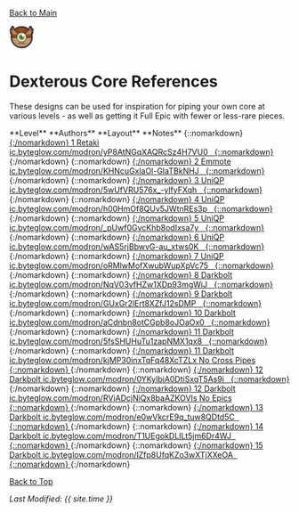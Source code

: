 [Back to Main](index.md)

![Dexterous Core](images/core_7_dexterous.png)

# Dexterous Core References

These designs can be used for inspiration for piping your own core at various levels - as well as getting it Full Epic with fewer or less-rare pieces.

<span class="modronColumn">
    <span class="modronRowShortHeader">
        <span class="modronLevel">
            **Level**
        </span>
        <span class="modronAuthors">
            **Authors**
        </span>
        <span class="modronLinkHeader">
            **Layout**
        </span>
        <span class="modronNote">
            **Notes**
        </span>
    </span>
{::nomarkdown}
    <a href="https://ic.byteglow.com/modron/yP8AtNGqXAQRcSz4H7VU0" target="_blank">
{:/nomarkdown}
    <span class="modronRowShort">
        <span class="modronLevel">
            1
        </span>
        <span class="modronAuthors">
            Retaki
        </span>
        <span class="modronLink">
            ic.byteglow.com/modron/yP8AtNGqXAQRcSz4H7VU0
        </span>
        <span class="modronNote">
            &nbsp;
        </span>
    </span>
{::nomarkdown}
    </a>
{:/nomarkdown}
{::nomarkdown}
    <a href="https://ic.byteglow.com/modron/KHNcuGxlaOl-GIaTBkNHJ" target="_blank">
{:/nomarkdown}
    <span class="modronRowShort">
        <span class="modronLevel">
            2
        </span>
        <span class="modronAuthors">
            Emmote
        </span>
        <span class="modronLink">
            ic.byteglow.com/modron/KHNcuGxlaOl-GIaTBkNHJ
        </span>
        <span class="modronNote">
            &nbsp;
        </span>
    </span>
{::nomarkdown}
    </a>
{:/nomarkdown}
{::nomarkdown}
    <a href="https://ic.byteglow.com/modron/5wUfVRU576x_-ylfyFXqh" target="_blank">
{:/nomarkdown}
    <span class="modronRowShort">
        <span class="modronLevel">
            3
        </span>
        <span class="modronAuthors">
            UniQP
        </span>
        <span class="modronLink">
            ic.byteglow.com/modron/5wUfVRU576x_-ylfyFXqh
        </span>
        <span class="modronNote">
            &nbsp;
        </span>
    </span>
{::nomarkdown}
    </a>
{:/nomarkdown}
{::nomarkdown}
    <a href="https://ic.byteglow.com/modron/h00HmOf8QUv5JWtnREs3p" target="_blank">
{:/nomarkdown}
    <span class="modronRowShort">
        <span class="modronLevel">
            4
        </span>
        <span class="modronAuthors">
            UniQP
        </span>
        <span class="modronLink">
            ic.byteglow.com/modron/h00HmOf8QUv5JWtnREs3p
        </span>
        <span class="modronNote">
            &nbsp;
        </span>
    </span>
{::nomarkdown}
    </a>
{:/nomarkdown}
{::nomarkdown}
    <a href="https://ic.byteglow.com/modron/_pUwf0GvcKhb8odIxsa7y" target="_blank">
{:/nomarkdown}
    <span class="modronRowShort">
        <span class="modronLevel">
            5
        </span>
        <span class="modronAuthors">
            UniQP
        </span>
        <span class="modronLink">
            ic.byteglow.com/modron/_pUwf0GvcKhb8odIxsa7y
        </span>
        <span class="modronNote">
            &nbsp;
        </span>
    </span>
{::nomarkdown}
    </a>
{:/nomarkdown}
{::nomarkdown}
    <a href="https://ic.byteglow.com/modron/wAS5rjBbwvG-au_xtws0K" target="_blank">
{:/nomarkdown}
    <span class="modronRowShort">
        <span class="modronLevel">
            6
        </span>
        <span class="modronAuthors">
            UniQP
        </span>
        <span class="modronLink">
            ic.byteglow.com/modron/wAS5rjBbwvG-au_xtws0K
        </span>
        <span class="modronNote">
            &nbsp;
        </span>
    </span>
{::nomarkdown}
    </a>
{:/nomarkdown}
{::nomarkdown}
    <a href="https://ic.byteglow.com/modron/oRMlwMofXwubWupXpVc75" target="_blank">
{:/nomarkdown}
    <span class="modronRowShort">
        <span class="modronLevel">
            7
        </span>
        <span class="modronAuthors">
            UniQP
        </span>
        <span class="modronLink">
            ic.byteglow.com/modron/oRMlwMofXwubWupXpVc75
        </span>
        <span class="modronNote">
            &nbsp;
        </span>
    </span>
{::nomarkdown}
    </a>
{:/nomarkdown}
{::nomarkdown}
    <a href="https://ic.byteglow.com/modron/NqV03vfHZw1XDp93mgWiJ" target="_blank">
{:/nomarkdown}
    <span class="modronRowShort">
        <span class="modronLevel">
            8
        </span>
        <span class="modronAuthors">
            Darkbolt
        </span>
        <span class="modronLink">
            ic.byteglow.com/modron/NqV03vfHZw1XDp93mgWiJ
        </span>
        <span class="modronNote">
            &nbsp;
        </span>
    </span>
{::nomarkdown}
    </a>
{:/nomarkdown}
{::nomarkdown}
    <a href="https://ic.byteglow.com/modron/GUxGr2lErt8XZfJ12sDMP" target="_blank">
{:/nomarkdown}
    <span class="modronRowShort">
        <span class="modronLevel">
            9
        </span>
        <span class="modronAuthors">
            Darkbolt
        </span>
        <span class="modronLink">
            ic.byteglow.com/modron/GUxGr2lErt8XZfJ12sDMP
        </span>
        <span class="modronNote">
            &nbsp;
        </span>
    </span>
{::nomarkdown}
    </a>
{:/nomarkdown}
{::nomarkdown}
    <a href="https://ic.byteglow.com/modron/aCdnbn8otCGpb8oJOaOx0" target="_blank">
{:/nomarkdown}
    <span class="modronRowShort">
        <span class="modronLevel">
            10
        </span>
        <span class="modronAuthors">
            Darkbolt
        </span>
        <span class="modronLink">
            ic.byteglow.com/modron/aCdnbn8otCGpb8oJOaOx0
        </span>
        <span class="modronNote">
            &nbsp;
        </span>
    </span>
{::nomarkdown}
    </a>
{:/nomarkdown}
{::nomarkdown}
    <a href="https://ic.byteglow.com/modron/5fsSHUHuTu1zapNMX1qx8" target="_blank">
{:/nomarkdown}
    <span class="modronRowShort">
        <span class="modronLevel">
            11
        </span>
        <span class="modronAuthors">
            Darkbolt
        </span>
        <span class="modronLink">
            ic.byteglow.com/modron/5fsSHUHuTu1zapNMX1qx8
        </span>
        <span class="modronNote">
            &nbsp;
        </span>
    </span>
{::nomarkdown}
    </a>
{:/nomarkdown}
{::nomarkdown}
    <a href="https://ic.byteglow.com/modron/kjMP30inxTqFq48XcTZLx" target="_blank">
{:/nomarkdown}
    <span class="modronRowShort">
        <span class="modronLevel">
            11
        </span>
        <span class="modronAuthors">
            Darkbolt
        </span>
        <span class="modronLink">
            ic.byteglow.com/modron/kjMP30inxTqFq48XcTZLx
        </span>
        <span class="modronNote">
            No Cross Pipes
        </span>
    </span>
{::nomarkdown}
    </a>
{:/nomarkdown}
{::nomarkdown}
    <a href="https://ic.byteglow.com/modron/0YKylbiA0DtiSxqT5As9i" target="_blank">
{:/nomarkdown}
    <span class="modronRowShort">
        <span class="modronLevel">
            12
        </span>
        <span class="modronAuthors">
            Darkbolt
        </span>
        <span class="modronLink">
            ic.byteglow.com/modron/0YKylbiA0DtiSxqT5As9i
        </span>
        <span class="modronNote">
            &nbsp;
        </span>
    </span>
{::nomarkdown}
    </a>
{:/nomarkdown}
{::nomarkdown}
    <a href="https://ic.byteglow.com/modron/RViADcjNiQx8baAZKOVIs" target="_blank">
{:/nomarkdown}
    <span class="modronRowShort">
        <span class="modronLevel">
            12
        </span>
        <span class="modronAuthors">
            Darkbolt
        </span>
        <span class="modronLink">
            ic.byteglow.com/modron/RViADcjNiQx8baAZKOVIs
        </span>
        <span class="modronNote">
            No Epics
        </span>
    </span>
{::nomarkdown}
    </a>
{:/nomarkdown}
{::nomarkdown}
    <a href="https://ic.byteglow.com/modron/e0wVkcrE9q_tuw8QDtd5C" target="_blank">
{:/nomarkdown}
    <span class="modronRowShort">
        <span class="modronLevel">
            13
        </span>
        <span class="modronAuthors">
            Darkbolt
        </span>
        <span class="modronLink">
            ic.byteglow.com/modron/e0wVkcrE9q_tuw8QDtd5C
        </span>
        <span class="modronNote">
            &nbsp;
        </span>
    </span>
{::nomarkdown}
    </a>
{:/nomarkdown}
{::nomarkdown}
    <a href="https://ic.byteglow.com/modron/T1UEgokDLILt5jm6Dr4WJ" target="_blank">
{:/nomarkdown}
    <span class="modronRowShort">
        <span class="modronLevel">
            14
        </span>
        <span class="modronAuthors">
            Darkbolt
        </span>
        <span class="modronLink">
            ic.byteglow.com/modron/T1UEgokDLILt5jm6Dr4WJ
        </span>
        <span class="modronNote">
            &nbsp;
        </span>
    </span>
{::nomarkdown}
    </a>
{:/nomarkdown}
{::nomarkdown}
    <a href="https://ic.byteglow.com/modron/lZfp8UfqKZo3wXTjXXeOA" target="_blank">
{:/nomarkdown}
    <span class="modronRowShort">
        <span class="modronLevel">
            15
        </span>
        <span class="modronAuthors">
            Darkbolt
        </span>
        <span class="modronLink">
            ic.byteglow.com/modron/lZfp8UfqKZo3wXTjXXeOA
        </span>
        <span class="modronNote">
            &nbsp;
        </span>
    </span>
{::nomarkdown}
    </a>
{:/nomarkdown}
</span>

[Back to Top](#top)

*Last Modified: {{ site.time }}*